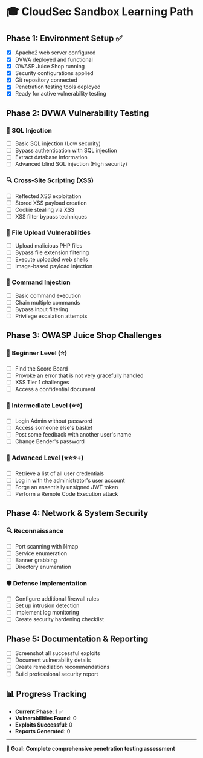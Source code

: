 # 🎓 CloudSec Sandbox Learning Path

## Phase 1: Environment Setup ✅
- [x] Apache2 web server configured
- [x] DVWA deployed and functional
- [x] OWASP Juice Shop running
- [x] Security configurations applied
- [x] Git repository connected
- [x] Penetration testing tools deployed
- [x] Ready for active vulnerability testing

## Phase 2: DVWA Vulnerability Testing
### 🎯 SQL Injection
- [ ] Basic SQL injection (Low security)
- [ ] Bypass authentication with SQL injection  
- [ ] Extract database information
- [ ] Advanced blind SQL injection (High security)

### 🔍 Cross-Site Scripting (XSS)
- [ ] Reflected XSS exploitation
- [ ] Stored XSS payload creation
- [ ] Cookie stealing via XSS
- [ ] XSS filter bypass techniques

### 📁 File Upload Vulnerabilities
- [ ] Upload malicious PHP files
- [ ] Bypass file extension filtering
- [ ] Execute uploaded web shells
- [ ] Image-based payload injection

### 💉 Command Injection
- [ ] Basic command execution
- [ ] Chain multiple commands
- [ ] Bypass input filtering
- [ ] Privilege escalation attempts

## Phase 3: OWASP Juice Shop Challenges
### 🧃 Beginner Level (⭐)
- [ ] Find the Score Board
- [ ] Provoke an error that is not very gracefully handled
- [ ] XSS Tier 1 challenges
- [ ] Access a confidential document

### 🧃 Intermediate Level (⭐⭐)
- [ ] Login Admin without password
- [ ] Access someone else's basket
- [ ] Post some feedback with another user's name
- [ ] Change Bender's password

### 🧃 Advanced Level (⭐⭐⭐+)
- [ ] Retrieve a list of all user credentials
- [ ] Log in with the administrator's user account
- [ ] Forge an essentially unsigned JWT token
- [ ] Perform a Remote Code Execution attack

## Phase 4: Network & System Security
### 🔍 Reconnaissance
- [ ] Port scanning with Nmap
- [ ] Service enumeration
- [ ] Banner grabbing
- [ ] Directory enumeration

### 🛡️ Defense Implementation
- [ ] Configure additional firewall rules
- [ ] Set up intrusion detection
- [ ] Implement log monitoring
- [ ] Create security hardening checklist

## Phase 5: Documentation & Reporting
- [ ] Screenshot all successful exploits
- [ ] Document vulnerability details
- [ ] Create remediation recommendations
- [ ] Build professional security report

## 📊 Progress Tracking
- **Current Phase**: 1 ✅
- **Vulnerabilities Found**: 0
- **Exploits Successful**: 0
- **Reports Generated**: 0

---
**🎯 Goal: Complete comprehensive penetration testing assessment**

